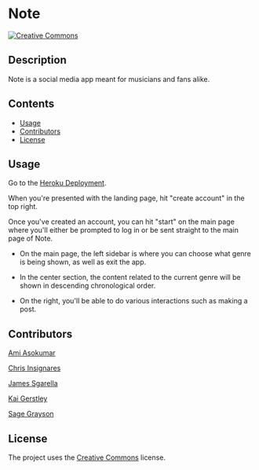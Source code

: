 <!-- NOTES
USER FACING ROUTES ========================================
/ = landing page
    note button: go to "/"
    start button: if logged in go to "/home", else go to "/login"
    create button: go to "/create"

/login = login page
    note button: go to "/"
    go button: check login against database, then go to "/home"
    create button: go to "/create"

/create = create page
    note button: go to "/"
    create button: check account logic, then go to "/login"
    login button: go to "/login"

/home = "choose a genre"
/home/[genre] = main + [genre]

API ROUTES ================================================


HANDLEBAR STRUCTURE =======================================
MAIN: html head, scripts, and styles

Landing: base>sage>landing 
Login: base>sage>login 
Create: base>sage>create 

home: kai's template without the content, containing partial for genres
genres: modular (partial?) per genre
 -->
# Note

[![Creative Commons](https://img.shields.io/badge/License-CC0_1.0-lightgrey.svg)](https://creativecommons.org/licenses/)

## Description

Note is a social media app meant for musicians and fans alike.

## Contents
-   [Usage](#usage)
-   [Contributors](#contributors)
-   [License](#license)

## Usage
Go to the [Heroku Deployment](https://note-deploy.herokuapp.com/). 

When you're presented with the landing page, hit "create account" in the top right.

Once you've created an account, you can hit "start" on the main page where you'll either be prompted to log in or be sent straight to the main page of Note.

- On the main page, the left sidebar is where you can choose what genre is being shown, as well as exit the app. 

- In the center section, the content related to the current genre will be shown in descending chronological order. 

- On the right, you'll be able to do various interactions such as making a post.

## Contributors

[Ami Asokumar](https://github.com/gasokumar)

[Chris Insignares](https://github.com/ChrisIgg)

[James Sgarella](https://github.com/Jimbo8702)

[Kai Gerstley](https://github.com/Kai357)

[Sage Grayson](https://github.com/sagegrayson)

## License

The project uses the [Creative Commons](https://creativecommons.org/licenses/) license.
